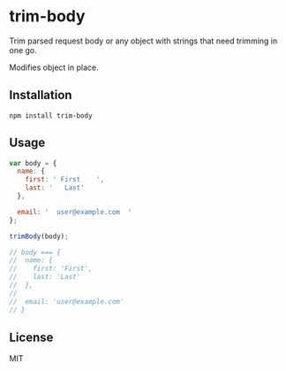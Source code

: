 # trim-body

Trim parsed request body or any object with strings that need trimming in one go.

Modifies object in place.

## Installation

```
npm install trim-body
```

## Usage

```javascript
var body = {
  name: {
    first: ' First    ',
    last: '   Last'
  },

  email: '  user@example.com  '
};

trimBody(body);

// body === {
//  name: {
//    first: 'First',
//    last: 'Last'
//  },
//
//  email: 'user@example.com'
// }
```

## License
MIT